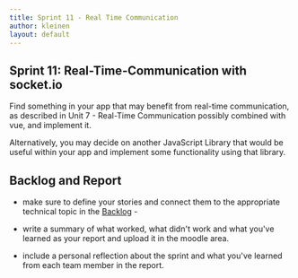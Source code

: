 ```yaml
---
title: Sprint 11 - Real Time Communication
author: kleinen
layout: default
---
```


## Sprint 11: Real-Time-Communication  with socket.io
Find something in your app that may benefit from real-time communication,
as described in Unit 7 - Real-Time Communication
possibly combined with vue, and implement it.

Alternatively, you may decide on another JavaScript Library that would be
useful within your app and implement some functionality using that library.

## Backlog and Report

- make sure to define your stories and connect them to the appropriate technical
topic in the [Backlog](https://backlog.f4.htw-berlin.de/#/courses/4-web-technology-aktuelle-themen-agile-web-development) -

- write a summary of what worked, what didn't work and what you've learned as your report and upload it in the moodle area.
- include a personal reflection about the sprint and what you've learned from each team member in the report.

